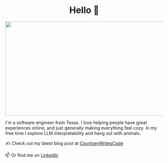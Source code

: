 <div align="center">

<h1>Hello 👋</h1>

</div>

<div align="center">
  <img src="https://media.giphy.com/media/v1.Y2lkPTc5MGI3NjExMWM2ZWE1aW1yem1uejZjN295Y2RpcXAxZnRkNHdsMmxhbjMyMXM3MiZlcD12MV9naWZzX3NlYXJjaCZjdD1n/LMcB8XospGZO8UQq87/giphy.gif" width="600" height="300"/>
</div>

<p></p>
<p></p>I'm a software engineer from Texas. I love helping people have great experiences online, and just generally making everything feel cozy. In my free time I explore LLM interpretability and hang out with animals.
<p></p>

:writing_hand: Check out my latest blog post at [CourtneyWritesCode](https://courtneywritescode.com) 

:mailbox: Or find me on [LinkedIn](https://www.linkedin.com/in/courtney-sims-4552aa52/)



<!--
<p></p>
<p></p>

<div>

<h3>Languages and Tools</h3>

</div>
<div>
  <img src="https://raw.githubusercontent.com/devicons/devicon/6910f0503efdd315c8f9b858234310c06e04d9c0/icons/python/python-original.svg" title="Python" alt="Python" width="40" height="40"/>&nbsp;
  <img src="https://raw.githubusercontent.com/devicons/devicon/6910f0503efdd315c8f9b858234310c06e04d9c0/icons/php/php-original.svg" title="PHP" alt="PHP" width="40" height="40"/>&nbsp;
  <img src="https://raw.githubusercontent.com/devicons/devicon/6910f0503efdd315c8f9b858234310c06e04d9c0/icons/bash/bash-original.svg" title="Bash" alt="Bash" width="40" height="40"/>&nbsp;
  <img src="https://raw.githubusercontent.com/devicons/devicon/6910f0503efdd315c8f9b858234310c06e04d9c0/icons/wordpress/wordpress-original.svg" title="WP" alt="WP" width="40" height="40"/>&nbsp;
</div>
**courtney-sims/courtney-sims** is a ✨ _special_ ✨ repository because its `README.md` (this file) appears on your GitHub profile.

Here are some ideas to get you started:

- 🔭 I’m currently working on ...
- 🌱 I’m currently learning ...
- 👯 I’m looking to collaborate on ...
- 🤔 I’m looking for help with ...
- 💬 Ask me about ...
- 📫 How to reach me: ...
- 😄 Pronouns: ...
- ⚡ Fun fact: ...
-->
